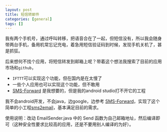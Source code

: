 ```yaml
---
layout: post
title: 短信转邮件
categories: [general]
tags: []
---
```


我有两个手机号，通过呼叫转移，把语音合在了一起，但短信没有，所以我会随身带两台手机，备用机常忘记充电，着急用短信验证码到时候，发现手机关机了，甚是抓狂。

后来想何不找个应用，将短信转发到邮箱上呢？带着这个想法我搜索了目前的应用市场和`github`，

* `IFTTT`可以实现这个功能，但在国内是在太慢了
* 一些个人应用也可以实现这个功能，但不敢用
* [SMS-Forward] 是我想要的，但是我的android studio打不开它的工程

我不会android开发，不会java，边google，边参考 [SMS-Forward]，实现了这个简单的小工程[sms2email]，基本满足目前的需求。

使用说明：改动 EmailSender.java 中的 Send 函数为自己邮箱地址，然后编译即可（这种安全性要求比较高的应用，还是不要用别人编译的为好）。


[SMS-Forward]: https://github.com/TpmKranz/SMS-Forward
[sms2email]: https://github.com/dpull/sms2email